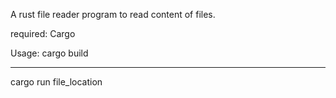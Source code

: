 A rust file reader program to read content of files.

required: 
Cargo

Usage: 
cargo build

--------------------
cargo run file_location
